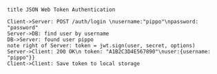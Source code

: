 
<div class=wsd wsd_style="modern-blue" ><pre>

    title JSON Web Token Authentication

    Client->Server: POST /auth/login \nusername:"pippo"\npassword: "password"
    Server->DB: find user by username
    DB->Server: found user pippo
    note right of Server: token = jwt.sign(user, secret, options)
    Server->Client: 200 OK\n token: "A1B2C3D4E567890"\nuser:{username: "pippo"}}
    Client->Client: Save token to local storage
</pre></div><script type="text/javascript" src="http://www.websequencediagrams.com/service.js"></script>



